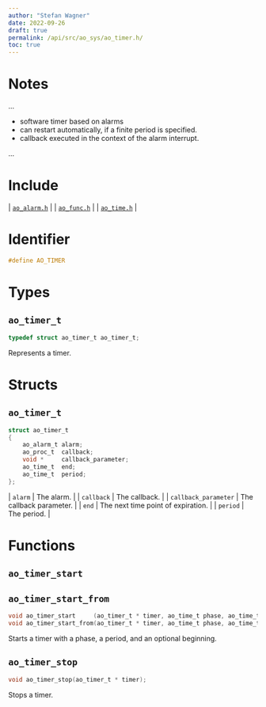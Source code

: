 ```yaml
---
author: "Stefan Wagner"
date: 2022-09-26
draft: true
permalink: /api/src/ao_sys/ao_timer.h/
toc: true
---
```


# Notes

...

- software timer based on alarms
- can restart automatically, if a finite period is specified.
- callback executed in the context of the alarm interrupt.

...

# Include

| [`ao_alarm.h`](ao_alarm.h.md) |
| [`ao_func.h`](../ao/ao_func.h.md) |
| [`ao_time.h`](ao_time.h.md) |

# Identifier

```c
#define AO_TIMER
```

# Types

## `ao_timer_t`

```c
typedef struct ao_timer_t ao_timer_t;
```

Represents a timer.

# Structs

## `ao_timer_t`

```c
struct ao_timer_t
{
    ao_alarm_t alarm;
    ao_proc_t  callback;
    void *     callback_parameter;
    ao_time_t  end;
    ao_time_t  period;
};
```

| `alarm` | The alarm. |
| `callback` | The callback. |
| `callback_parameter` | The callback parameter. |
| `end` | The next time point of expiration. |
| `period` | The period. |

# Functions

## `ao_timer_start`
## `ao_timer_start_from`

```c
void ao_timer_start     (ao_timer_t * timer, ao_time_t phase, ao_time_t period);
void ao_timer_start_from(ao_timer_t * timer, ao_time_t phase, ao_time_t period, ao_time_t beginning);
```

Starts a timer with a phase, a period, and an optional beginning.

## `ao_timer_stop`

```c
void ao_timer_stop(ao_timer_t * timer);
```

Stops a timer.
